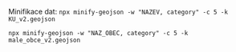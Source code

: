 Minifikace dat:
`npx minify-geojson -w "NAZEV, category" -c 5 -k KU_v2.geojson`

`npx minify-geojson -w "NAZ_OBEC, category" -c 5 -k male_obce_v2.geojson`
